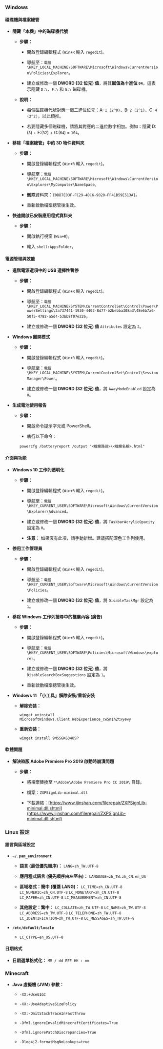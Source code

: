 ### Windows

#### 磁碟機與檔案總管

  * **隱藏「本機」中的磁碟機代號**

      * **步驟：**

          * 開啟登錄編輯程式 (`Win+R` 輸入 `regedit`)。

          * 導航至：`電腦\HKEY_LOCAL_MACHINE\SOFTWARE\Microsoft\Windows\CurrentVersion\Policies\Explorer`。

          * 建立或修改一個 **DWORD (32 位元) 值**，將其**賦值為十進位 `04`**，這表示隱藏 `D:\`、`F:\` 和 `G:\` 磁碟機。

      * **說明：**

          * 每個磁碟機代號對應一個二進位位元：A: `1 (2^0)`、B: `2 (2^1)`、C: `4 (2^2)`，以此類推。

          * 若要隱藏多個磁碟機，請將其對應的二進位數字相加。例如：隱藏 D:(`8`) + F:(`32`) + G:(`64`) = `104`。

  * **移除「檔案總管」中的 3D 物件資料夾**

      * **步驟：**

          * 開啟登錄編輯程式 (`Win+R` 輸入 `regedit`)。

          * 導航至：`電腦\HKEY_LOCAL_MACHINE\SOFTWARE\Microsoft\Windows\CurrentVersion\Explorer\MyComputer\NameSpace`。

          * **刪除**資料夾：`{0DB7E03F-FC29-4DC6-9020-FF41B59E513A}`。

          * 重新啟動檔案總管後生效。

  * **快速開啟已安裝應用程式資料夾**

      * **步驟：**

          * 開啟執行視窗 (`Win+R`)。

          * 輸入 `shell:AppsFolder`。

#### 電源管理與效能

  * **進階電源選項中的 USB 選擇性暫停**

      * **步驟：**

          * 開啟登錄編輯程式 (`Win+R` 輸入 `regedit`)。

          * 導航至：`電腦\HKEY_LOCAL_MACHINE\SYSTEM\CurrentControlSet\Control\Power\PowerSettings\2a737441-1930-4402-8d77-b2bebba308a3\48e6b7a6-50f5-4782-a5d4-53bb8f07e226`。

          * 建立或修改一個 **DWORD (32 位元) 值** `Attributes` 設定為 `2`。

  * **Windows 離開模式**

      * **步驟：**

          * 開啟登錄編輯程式 (`Win+R` 輸入 `regedit`)。

          * 導航至：`電腦\HKEY_LOCAL_MACHINE\SYSTEM\CurrentControlSet\Control\Session Manager\Power`。

          * 建立或修改一個 **DWORD (32 位元) 值**，將 `AwayModeEnabled` 設定為 `0`。

  * **生成電池使用報告**

      * **步驟：**

          * 開啟命令提示字元或 PowerShell。

          * 執行以下命令：

        <!-- end list -->

        ```
        powercfg /batteryreport /output "<檔案路徑>\<檔案名稱>.html"
        ```

#### 介面與功能

  * **Windows 10 工作列透明化**

      * **步驟：**

          * 開啟登錄編輯程式 (`Win+R` 輸入 `regedit`)。

          * 導航至：`電腦\HKEY_CURRENT_USER\SOFTWARE\Microsoft\Windows\CurrentVersion\Explorer\Advanced`。

          * 建立或修改一個 **DWORD (32 位元) 值**，將 `TaskbarAcrylicOpacity` 設定為 `0`。

          * **注意：** 如果沒有此項，請手動新增。建議搭配深色工作列使用。

  * **停用工作管理員**

      * **步驟：**

          * 開啟登錄編輯程式 (`Win+R` 輸入 `regedit`)。

          * 導航至：`電腦\HKEY_CURRENT_USER\Software\Microsoft\Windows\CurrentVersion\Policies`。

          * 建立或修改一個 **DWORD (32 位元) 值**，將 `DisableTaskMgr` 設定為 `1`。

  * **移除 Windows 工作列搜尋中的推廣內容 (廣告)**

      * **步驟：**

          * 開啟登錄編輯程式 (`Win+R` 輸入 `regedit`)。

          * 導航至：`電腦\HKEY_CURRENT_USER\SOFTWARE\Policies\Microsoft\Windows\explorer`。

          * 建立或修改一個 **DWORD (32 位元) 值**，將 `DisableSearchBoxSuggestions` 設定為 `1`。

          * 重新啟動檔案總管後生效。

  * **Windows 11 「小工具」解除安裝/重新安裝**

      * **解除安裝：**

        ```
        winget uninstall MicrosoftWindows.Client.WebExperience_cw5n1h2txyewy
        ```

      * **重新安裝：**

        ```
        winget install 9MSSGKG348SP
        ```

#### 軟體問題

  * **解決盜版 Adobe Premiere Pro 2019 啟動時崩潰問題**

      * **步驟：**

          * 將檔案替換至 `*\Adobe\Adobe Premiere Pro CC 2019\` 目錄。

          * 檔案：`ZXPSignLib-minimal.dll`

          * 下載連結：[https://www.ijinshan.com/filerepair/ZXPSignLib-minimal.dll.shtml](https://www.ijinshan.com/filerepair/ZXPSignLib-minimal.dll.shtml)

### Linux 設定

#### 語言與區域設定

  * **`~/.pam_environment`**

      * **語言 (最低優先順序)：**
        `LANG=zh_TW.UTF-8`

      * **應用程式語言 (優先順序由左至右)：**
        `LANGUAGE=zh_TW:zh_CN:en_US`

      * **區域格式：簡中 (覆蓋 LANG)：**
        `LC_TIME=zh_CN.UTF-8`
        `LC_NUMERIC=zh_CN.UTF-8`
        `LC_MONETARY=zh_CN.UTF-8`
        `LC_PAPER=zh_CN.UTF-8`
        `LC_MEASUREMENT=zh_CN.UTF-8`

      * **其他設定：繁中：**
        `LC_COLLATE=zh_TW.UTF-8`
        `LC_NAME=zh_TW.UTF-8`
        `LC_ADDRESS=zh_TW.UTF-8`
        `LC_TELEPHONE=zh_TW.UTF-8`
        `LC_IDENTIFICATION=zh_TW.UTF-8`
        `LC_MESSAGES=zh_TW.UTF-8`

  * **`/etc/default/locale`**

      * `LC_CTYPE=en_US.UTF-8`

#### 日期格式

  * **日期選單格式化：**
    `MM / dd EEE HH : mm`

### Minecraft

  * **Java 虛擬機 (JVM) 參數：**

      * `-XX:+UseG1GC`

      * `-XX:-UseAdaptiveSizePolicy`

      * `-XX:-OmitStackTraceInFastThrow`

      * `-Dfml.ignoreInvalidMinecraftCertificates=True`

      * `-Dfml.ignorePatchDiscrepancies=True`

      * `-Dlog4j2.formatMsgNoLookups=true`
